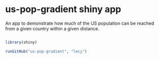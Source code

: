 # us-pop-gradient shiny app

An app to demonstrate how much of the US population can be reached from a given country within a given distance.


```r

library(shiny)

runGitHub("us-pop-gradient", "lecy")


```
